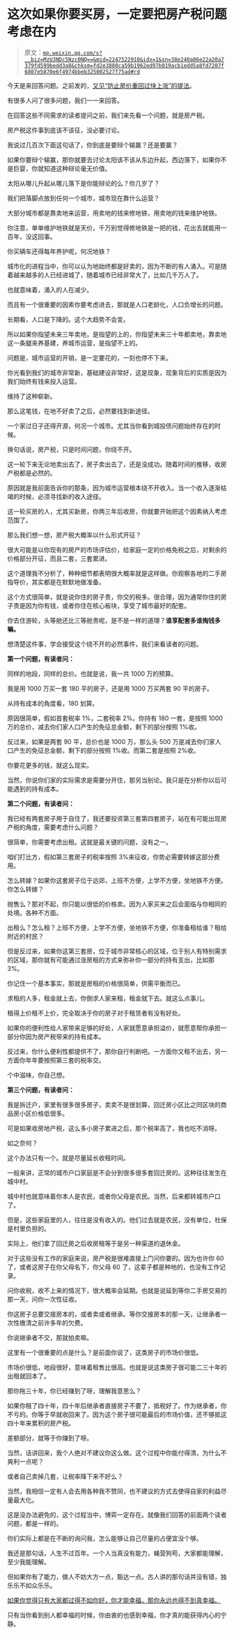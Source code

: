 # 这次如果你要买房，一定要把房产税问题考虑在内

> 原文：[`mp.weixin.qq.com/s?__biz=MzU3NDc5Nzc0NQ==&mid=2247522910&idx=1&sn=38e240a06e22a20a7379fd599bedd3a8&chksm=fd2e3880ca59b1962ed97b019acb1edd5a8fd7207f6807e5870e6f4974bbeb325002527f75ad#rd`](http://mp.weixin.qq.com/s?__biz=MzU3NDc5Nzc0NQ==&mid=2247522910&idx=1&sn=38e240a06e22a20a7379fd599bedd3a8&chksm=fd2e3880ca59b1962ed97b019acb1edd5a8fd7207f6807e5870e6f4974bbeb325002527f75ad#rd)

今天是来回答问题。之前发的，[又见“防止房价重回过快上涨”的提法](http://mp.weixin.qq.com/s?__biz=Mzg4MTg2MzU3Mg==&mid=2247483840&idx=1&sn=b7318aa7ce5cb2226dd4ab33eb5f56ae&chksm=cf5e3f3bf829b62d36beafc0339adbca25235f2f512ba0eba0205b84709cbe47c450b4c61941&scene=21#wechat_redirect)。

有很多人问了很多问题，我们一一来回答。

在回答这些不同需求的读者提问之前，我们来先看一个问题，就是房产税。

房产税这件事到底该不该征，没必要讨论。

我说过几百次下面这句话了，你到底是要辩个输赢？还是要赢？

如果你要辩个输赢，那你就要去讨论太阳该不该从东边升起，西边落下，如果你不是巨婴，你就知道这种辩论毫无价值。

太阳从哪儿升起从哪儿落下是你能辩论的么？你几岁了？

我们把落脚点放到任何一个城市，城市现在靠什么运营？

大部分城市都是靠卖地来运营，用卖地的钱来修地铁，用卖地的钱来维护地铁。

你注意，单单维护地铁就是天价，千万别觉得修地铁是一把的钱，花出去就能用一百年，没这回事。

你买辆车还得每年养护呢，何况地铁？

城市化的进程当中，你可以认为地始终都是好卖的，因为不断的有人涌入。可是随着越来越多的人已经进城了，随着城市已经非常大了，比如几千万人了。

也就意味着，涌入的人在减少。

而且有一个很重要的因素你要考虑进去，那就是人口老龄化，人口负增长的问题。

长期看，人口是下降的。这个大趋势不会变。

所以如果你指望未来三年卖地，是指望的上的，你指望未来三十年都卖地，靠卖地这一条腿来养基建，养城市运营，是指望不上的。

问题是，城市运营的开销，是一定要花的，一刻也停不下来。

你光看到我们的城市非常新，基础建设非常好，这是现象，现象背后的实质是因为我们始终有钱来投入运营。

维持了这种崭新。

那么这笔钱，在地不好卖了之后，必然要找到新途径。

一个家过日子还得开源，何况一个城市。尤其当你看到城投债问题始终存在的时候。

换句话说，房产税，只是时间问题，你绕不开。

这一轮下来无论地卖出去了，房子卖出去了，还是没成功。随着时间的推移，收房产税都是必然的。

原因就是我前面告诉你的那条，因为城市运营根本绕不开收入。当一个收入逐渐枯竭的时候，必须寻找新的收入途径。

这一轮买房的人，尤其买新房，你两三年后收房，你就要开始把这个因素纳入考虑范围了。

那么我们想一想，房产税大概率以什么形式开征？

很大可能是以你现有的房产的市场评估价，给家庭一定的价格免税之后，对剩余的价格部分开征，而且二套，三套累进。

这个道理我不分析了，种种细节都表明很大概率就是这样做。你观察各地的二手房指导价，其实都是在默默地做准备。

这个方式很简单，就是说你住的房子贵，你交的税多。很合理，因为通常你住的房子贵是因为你有钱，或者你住在核心板块，享受了城市最好的配套。

你去住游轮，头等舱还比三等舱贵呢，是不是一样的道理？**谁享配套多谁掏钱多嘛。**

想清楚这件事，学会接受这个绕不开的必然事件，我们来看读者的问题。

**第一个问题，有读者问：**

同样的地段，同样的总价。也就是说，我一共 1000 万的预算。

我是用 1000 万买一套 180 平的房子，还是用 1000 万买两套 90 平的房子。

从持有成本的角度看，180 划算。

原因很简单，假如首套税率 1%，二套税率 2%。你持有 180 一套，是按照 1000 万的总价，减去你们家人口产生的免征总金额，剩下的部分按照 1%收。

反过来，如果是两套 90 平，总价也是 1000 万，那么头 500 万是减去你们家人口产生的免征总金额，剩下的部分按照 1%收。而第二套是按照 2%收。

你要花更多的钱，就这么现实。

当然，你说你们家的实际需求是需要分开住，那另当别论。我只是在分析你以后可能遇到的持有成本。

**第二个问题，有读者问：**

我已经有两套房子用于自住了，我还要投资第三套第四套房子，站在有可能出现房产税的角度，需要考虑什么问题？

很简单，你需要考虑出租。这就是最关键的问题，没有之一。

咱们打比方，假如第三套房子的税率按照 3%来征收，你势必需要转嫁这部分费用。

怎么转嫁？如果你这套房子位于远郊，上班不方便，上学不方便，坐地铁不方便。你怎么转嫁？

抛售么？那对不起，你只能以很低的价格卖。因为人家买来之后会面临与你相同的处境。各种不方面。

出租么？怎么租？上班不方便，上学不方便，坐地铁不方便，你准备租给谁？租给附近的村民？

但是反过来，如果你这第三套房，位于城市非常核心的区域，位于别人有特别需求的区域，那你就有可能通过涨房租的方式来弥补你一部分的持有支出，比如那 3%。

你记住一个基本事实，那就是房租的价格很简单，供需平衡而已。

求租的人多，租金就上去，你倒求人家来租，租金就下去。就这么点事儿。

租得上价租不上价，完全取决于你的房子对于租赁者有没有好处。

如果你的便利性给人家带来足够的好处，人家就愿意承担溢价，就愿意帮你承担一部分你因为房产税带来的持有成本。

反过来，你什么便利性都提供不了，那你自行判断吧。一方面你又租不出去，另一方面你年年要按照第三套的税率交。

个中滋味，你自己想。

**第三个问题，有读者问：**

我是拆迁户，家里有很多很多房子，卖卖不是很划算，回迁房小区比之同区块的商品房小区价格低很多。

可是如果收房地产税，这么多小房子累进之后，那个税率高了，我也吃不消呀。

如之奈何？

这个办法只有一个。就是尽量延长收租时间。

一般来讲，正常的城市户口家庭是不会分到很多很多套回迁房的。这种往往发生在城中村。

城中村也就意味着你本人是农民，或者你父母是农民。当然，后来都转城市户口了。

但是，这些家庭里的人，往往是没有收入的。他们过去就是农民，没有单位，社保是村里负担的。

实际上，他们拿了回迁房之后收房租等于是另一种渠道的退休金。

对于这些没有工作的家庭来说，房产税是很难直接上门问你要的。因为也许你 60 了，或者这房子在你父母名下，你父母 60 了，这辈子都是种地的，也没有工作记录。

问你收税，收不上来的情况下，很大概率会延期。也就是说延到等你二手房交易的那一天，问你一次性征收。

你这房子总要交接房本的，或者卖或者继承。等你交接房本的那一天，让继承者一次性缴清之前许多年的欠费。

你说继承者不交，那就拍卖嘛。

这里有一个很重要的点是什么？是前面你说了，这类房子的市场价很低。

市场价很低，地段很好，意味着租售比很高。也就是说这类房子很可能二三十年的出租就回本了。

那你拖三十年，你已经赚到了呀，理解我意思么？

如果你租了四十年，四十年后继承者直接房子不要了，抵税好了。作为继承者，你不亏的。你等于早就收回来了。因为这个房子很可能最后的市场价值，还不够抵这四十年来累积的房产税。

差额部分，就等于你赚到了呀。

当然，话讲回来，我个人绝对不建议你这么做。这个过程中你能付得清，为什么不爽利一点呢？

或者自己卖掉几套，让税率降下来不好么？

当然，我相信一定有人会去用各种我不赞同，也不建议的方式去使得自家的利益尽量最大化。

这是没办法避免的，这个过程当中，博弈一定存在。就像我们回答的前面两个读者问题，都是一样的。

你们实际上都是在不断的询问我，怎么能够让自己尽量的占便宜没个够。

我还是那句话，人生不过百年。一个人当真没有能力，蝇营狗苟，大家都能理解，至少我能理解。

但如果你有了能力，做人不妨大方一点，豁达一点。古人讲的那句话并没有错，独乐乐不如众乐乐。

[如果你觉得只有大家都过得不如你好，你才能幸福，那你永远也得不到真幸福。](http://mp.weixin.qq.com/s?__biz=MzU3NDc5Nzc0NQ==&mid=2247522905&idx=1&sn=00d1a70b1b754a6f31a74518fa13ff36&chksm=fd2e3887ca59b1914b7ee0ff7d59ed19b2e80cafa6af93d0a42de176de8808c714b9b3ecfc8f&scene=21#wechat_redirect)

只有当你看到别人都幸福的时候，你由衷的也感到幸福，你才真的能获得内心的宁静。